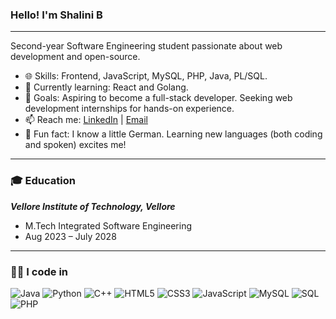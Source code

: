### Hello! I'm Shalini B
---
Second-year Software Engineering student passionate about web development and open-source.<br>
- 🌐 Skills:  Frontend, JavaScript, MySQL, PHP, Java, PL/SQL.<br>
- 🚀 Currently learning:  React and Golang.<br>
- 🎯 Goals:  Aspiring to become a full-stack developer. Seeking web development internships for hands-on experience.<br>
- 📫 Reach me:  [LinkedIn](https://www.linkedin.com/in/shalinibalaji/) | [Email](mailto:shalinibalaji0611@gmail.com)
- 🌟 Fun fact:  I know a little German. Learning new languages (both coding and spoken) excites me!
  
---
### 🎓 Education
***Vellore Institute of Technology, Vellore***
  - M.Tech Integrated Software Engineering
  - Aug 2023 – July 2028

---
### 👨‍💻 I code in
![Java](https://img.shields.io/badge/-Java-007396?logo=java&logoColor=white)
![Python](https://img.shields.io/badge/-Python-3776AB?logo=python&logoColor=white)
![C++](https://img.shields.io/badge/-C++-00599C?logo=c%2B%2B&logoColor=white)
![HTML5](https://img.shields.io/badge/-HTML5-E34F26?logo=html5&logoColor=white)
![CSS3](https://img.shields.io/badge/-CSS3-1572B6?logo=css3&logoColor=white)
![JavaScript](https://img.shields.io/badge/-JavaScript-F7DF1E?logo=javascript&logoColor=black)
![MySQL](https://img.shields.io/badge/-MySQL-4479A1?logo=mysql&logoColor=white)
![SQL](https://img.shields.io/badge/-SQL-003B57?logo=sql&logoColor=white)
![PHP](https://img.shields.io/badge/-PHP-777BB4?logo=php&logoColor=white)





